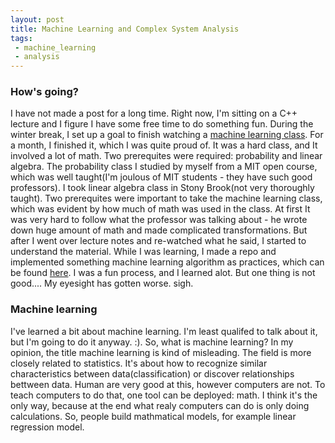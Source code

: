 ```yaml
---
layout: post
title: Machine Learning and Complex System Analysis
tags:
 - machine_learning
 - analysis
---
```


### How's going?

I have not made a post for a long time. Right now, I'm sitting on a C++ lecture and I figure I have some free time to do something fun. During the winter break, I set up a goal to finish watching a [machine learning class](http://see.stanford.edu/see/courseInfo.aspx?coll=348ca38a-3a6d-4052-937d-cb017338d7b1). For a month, I finished it, which I was quite proud of. It was a hard class, and It involved a lot of math. Two prerequites were required: probability and linear algebra. The probability class I studied by myself from a MIT open course, which was well taught(I'm joulous of MIT students - they have such good professors). I took linear algebra class in Stony Brook(not very thoroughly taught). Two prerequites were important to take the machine learning class, which was evident by how much of math was used in the class. At first It was very hard to follow what the professor was talking about - he wrote down huge amount of math and made complicated transformations. But after I went over lecture notes and re-watched what he said, I started to understand the material. While I was learning, I made a repo and implemented something machine learning algorithm as practices, which can be found [here](https://github.com/cjackie/machine_learning). I was a fun process, and I learned alot. But one thing is not good.... My eyesight has gotten worse. sigh.

### Machine learning

I've learned a bit about machine learning. I'm least qualifed to talk about it, but I'm going to do it anyway. :). So, what is machine learning? In my opinion, the title machine learning is kind of misleading. The field is more closely related to statistics. It's about how to recognize similar characteristics between data(classification) or discover relationships bettween data. Human are very good at this, however computers are not. To teach computers to do that, one tool can be deployed: math. I think it's the only way, because at the end what realy computers can do is only doing calculations. So, people build mathmatical models, for example linear regression model. 

